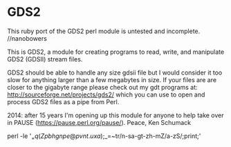 GDS2
====

This ruby port of the GDS2 perl module is untested and incomplete.
//nanobowers

This is GDS2, a module for creating programs to read,
write, and manipulate GDS2 (GDSII) stream files.


GDS2 should be able to handle any size gdsii file but
I would consider it too slow for anything larger
than a few megabytes in size. If your files are are
closer to the gigabyte range please check out my
gdt programs at: http://sourceforge.net/projects/gds2/
which you can use to open and process GDS2 files
as a pipe from Perl.

2014: after 15 years I'm opening up this module for anyone
to help take over in PAUSE (https://pause.perl.org/pause/).
Peace,
Ken Schumack

perl -le '$_=q(Zpbhgnpe@pvnt.uxa);$_=~tr/n-sa-gt-zh-mZ/a-zS/;print;'

